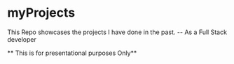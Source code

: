 # myProjects
This Repo showcases the projects I have done in the past. 
-- As a Full Stack developer

** This is for presentational purposes Only**
